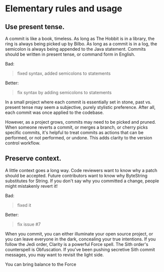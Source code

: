 # Elementary rules and usage

## Use present tense.

A commit is like a book, timeless. As long as The Hobbit is in a library, the ring is always being picked up by Bilbo. As long as a commit is in a log, the semicolon is always being appended to the Java statement. Commits should be written in present tense, or command form in English.

Bad:

> fixed syntax, added semicolons to statements

Better:

> fix syntax by adding semicolons to statements

In a small project where each commit is essentially set in stone, past vs. present tense may seem a subjective, purely stylistic preference. After all, each commit was once applied to the codebase.

However, as a project grows, commits may need to be picked and pruned. When someone reverts a commit, or merges a branch, or cherry picks specific commits, it's helpful to treat commits as actions that can be performed, or not performed, or undone. This adds clarity to the version control workflow.

## Preserve context.

A little context goes a long way. Code reviewers want to know why a patch should be accepted. Future contributors want to know why ByteString substitutes for String. If you don't say why you committed a change, people might mistakenly revert it!

Bad:

> fixed it

Better:

> fix issue #7

When you commit, you can either illuminate your open source project, or you can leave everyone in the dark, concealing your true intentions. If you follow the Jedi order, Clarity is a powerful Force spell. The Sith order's counterspell is Obfuscation. If you've been pushing secretive Sith commit messages, you may want to revisit the light side.

You can bring balance to the Force